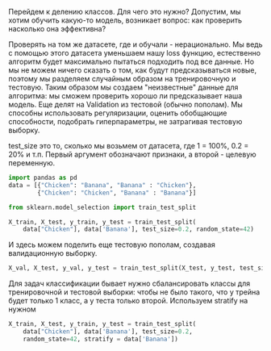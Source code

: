 Перейдем к делению классов. Для чего это нужно? Допустим, мы хотим обучить какую-то модель, возникает вопрос: как проверить насколько она эффективна?

Проверять на том же датасете, где и обучали - нерационально. Мы ведь с помощью этого датасета уменьшаем нашу loss функцию, естественно алгоритм будет максимально пытаться подходить под все данные. Но мы не можем ничего сказать о том, как будут предсказываться новые, поэтому мы разделяем случайным образом на тренировочную и тестовую. Таким образом мы создаем "неизвестные" данные для алгоритма: мы сможем проверить хорошо ли предсказывает наша модель. Еще делят на Validation из тестовой (обычно пополам). Мы способны использовать регуляризации, оценить обобщающие способности, подобрать гиперпараметры, не затрагивая тестовую выборку.

test_size это то, сколько мы возьмем от датасета, где 1 = 100%, 0.2 = 20% и т.п. Первый аргумент обозначают признаки, а второй - целевую переменную.

``` python
import pandas as pd
data = [{"Chicken": "Banana", "Banana" : "Chicken"},
		{"Chicken": "Chicken", "Banana" : "Banana"}]
```

``` python
from sklearn.model_selection import train_test_split

X_train, X_test, y_train, y_test = train_test_split(
    data["Chicken"], data['Banana'], test_size=0.2, random_state=42)
```

И здесь можем поделить еще тестовую пополам, создавая валидационную выборку.

``` python
X_val, X_test, y_val, y_test = train_test_split(X_test, y_test, test_size=0.5, random_state=42)
```

Для задач классификации бывает нужно сбалансировать классы для тренировочной и тестовой выборки: чтобы не было такого, что у трейна будет только 1 класс, а у теста только второй. Используем stratify на нужном

``` python
X_train, X_test, y_train, y_test = train_test_split(
    data["Chicken"], data['Banana'], test_size=0.2, 
    random_state=42, stratify = data['Banana'])
```